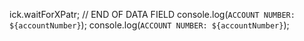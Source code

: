 
ick.waitForXPatr;
        // END OF DATA FIELD
        console.log(`ACCOUNT NUMBER: ${accountNumber}`);
        console.log(`ACCOUNT NUMBER: ${accountNumber}`);
